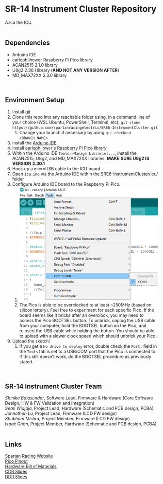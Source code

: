 # SR-14 Instrument Cluster Repository
A.k.a the ICU.<br/>
<br/>

## Dependencies
- Arduino IDE
- earlephilhower Raspberry Pi Pico library
- ACAN2515 2.1.0 library
- U8g2 2.30.1 library (**AND NOT ANY VERSION AFTER**)
- MD_MAX72XX 3.3.0 library
<br/>

## Environment Setup
1. Install [git](https://git-scm.com/downloads)
2. Clone this repo into any reachable folder using, in a command line of your choice (WSL Ubuntu, PowerShell, Terminal, etc), `git clone https://github.com/spartanracingelectric/SRE6-InstrumentCluster.git`
    1. Change your branch if necessary by using `git checkout <BRANCH_NAME>`
3. Install the [Arduino IDE](https://www.arduino.cc/en/software)
4. Install [earlephilower's Raspberry Pi Pico library](https://github.com/earlephilhower/arduino-pico#installing-via-arduino-boards-manager)
5. Within the Arduino IDE `Tools->Manage Libraries...`, install the ACAN2515, U8g2, and MD_MAX72XX libraries. **MAKE SURE U8g2 IS VERSION 2.30.1**
6. Hook up a microUSB cable to the ICU board.
7. Open `icu.ino` via the Arduino IDE within the SRE6-InstrumentCluster/icu/ folder
8. Configure Arduino IDE board to the Raspberry Pi Pico.
    1. ![](media/boardsetup.png)
    2. The Pico is able to be overclocked to at least ~250MHz (based on silicon lottery). Feel free to experiment for each specific Pico. If the board seems like it bricks after an overclock, you may need to access the Pico BOOTSEL button. To unbrick, unplug the USB cable from your computer, hold the BOOTSEL button on the Pico, and reinsert the USB cable while holding the button. You should be able to upload with a slower clock speed which should unbrick your Pico.
9. Upload the sketch!
    1. If you get a `No drive to deploy` error, double check the `Port:` field in the `Tools` tab is set to a USB/COM port that the Pico is connected to. If this still doesn't work, do the BOOTSEL procedure as previously stated.
<br/>

## SR-14 Instrument Cluster Team
_Shinika Balasundar_, Software Lead, Firmware & Hardware (Core Software Design, HW & FW Validation and Integration)<br/>
_Sean Widjaja_, Project Lead, Hardware (Schematic and PCB design, PCBA)<br/>
_Johnathon Lu_, Project Lead, Firmware (LCD FW design)<br/>
_Shubham Mishra_, Project Member, Firmware (LCD FW design)<br/>
_Isaac Chan_, Project Member, Hardware (Schematic and PCB design, PCBA)<br/>
<br/>

## Links
[Spartan Racing Website](https://www.sjsuformulasae.com/)<br/>
[Pico Pinout](https://microcontrollerslab.com/wp-content/uploads/2021/01/Raspberry-Pi-Pico-pinout-diagram.svg)<br/>
[Hardware Bill of Materials](https://docs.google.com/spreadsheets/d/1v1PMumQIRmZhS1IUzn-vQS3euJqrCqfKRKHymnf3oms/edit?usp=sharing)<br/>
[CDR Slides](https://docs.google.com/presentation/d/1rN90VLVj-aSsbMOXEkgrvWsR6Ec_Ea_NRq933g5CcTc/edit#slide=id.g164c7d6d0b3_1_0)<br/>
[DDR Slides](https://docs.google.com/presentation/d/1xZXBK4U6u2NcAG4G7vK2h8TG5N_wlqzYkh3I5ew-82A/edit#slide=id.g171971f4135_0_310)<br/>


